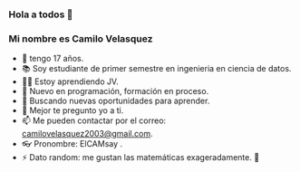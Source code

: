 ### Hola a todos 👋

<!--
**CAMsay234/CAMsay234** is a ✨ _special_ ✨ repository because its `README.md` (this file) appears on your GitHub profile.

Here are some ideas to get you started:
-->

### Mi nombre es Camilo Velasquez
- 🎂 tengo 17 años.
- 📚 Soy estudiante de primer semestre en ingenieria en ciencia de datos.
- 👨‍💻 Estoy aprendiendo JV.
- 👶 Nuevo en programación, formación en proceso. 
- 🧠 Buscando nuevas oportunidades para aprender.
- 💬 Mejor te pregunto yo a ti. 
- 📫 Me pueden contactar por el correo: camilovelasquez2003@gmail.com.
- 👓 Pronombre: ElCAMsay .
- ⚡ Dato random: me gustan las matemáticas exageradamente. 💖 

